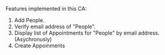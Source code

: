 Features implemented in this CA:

1. Add People.
2. Verify email address of "People".
3. Display list of Appointments for "People" by email address. (Asychronusly)
4. Create Appoinments

